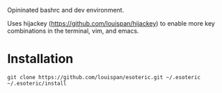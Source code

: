 Opininated bashrc and dev environment.

Uses hijackey (https://github.com/louispan/hijackey) to enable more key combinations in the terminal, vim, and emacs.

# Installation

```
git clone https://github.com/louispan/esoteric.git ~/.esoteric
~/.esoteric/install
```